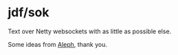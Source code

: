 # jdf/sok

Text over Netty websockets with as little as possible else.

Some ideas from [Aleph](https://github.com/aleph-io/aleph), thank you.